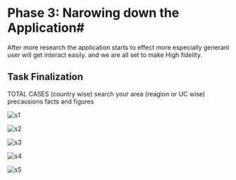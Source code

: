 # Phase 3: Narowing down the Application#
After more research the application starts to effect more especially generanl user will get interact easily. and we are all set to make High fidelity.

## Task Finalization
TOTAL CASES (country wise)
search your area (reagion or UC wise)
precausions
facts and figures



![s1](https://user-images.githubusercontent.com/47965706/88883321-7d04c200-d24d-11ea-9900-fcd2d226653f.jpg)

![s2](https://user-images.githubusercontent.com/47965706/88883332-80984900-d24d-11ea-8f91-598f59fc8e19.jpg)

![s3](https://user-images.githubusercontent.com/47965706/88883337-83933980-d24d-11ea-9823-fa0e5a7c9a88.jpg)

![s4](https://user-images.githubusercontent.com/47965706/88883342-855cfd00-d24d-11ea-9061-22e76905df84.jpg)

![s5](https://user-images.githubusercontent.com/47965706/88883345-868e2a00-d24d-11ea-834c-5ef324496fe9.jpg)
